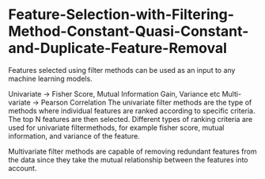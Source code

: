 # Feature-Selection-with-Filtering-Method-Constant-Quasi-Constant-and-Duplicate-Feature-Removal
Features selected using filter methods can be used as an input to any machine learning models.

Univariate -> Fisher Score, Mutual Information Gain, Variance etc
Multi-variate -> Pearson Correlation
The univariate filter methods are the type of methods where individual features are ranked according to specific criteria. The top N features are then selected. Different types of ranking criteria are used for univariate filtermethods, for example fisher score, mutual information, and variance of the feature.

Multivariate filter methods are capable of removing redundant features from the data since they take the mutual relationship between the features into account.
